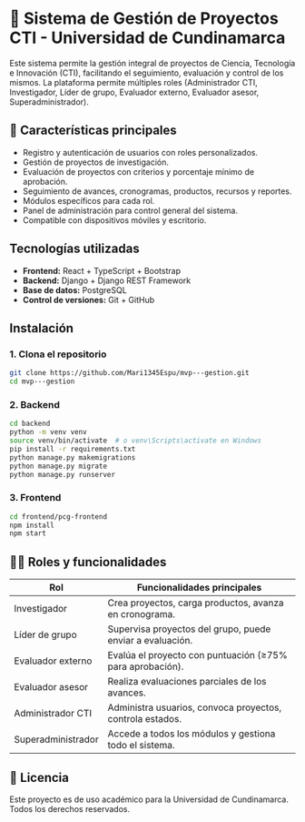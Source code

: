# 📁  Sistema de Gestión de Proyectos CTI - Universidad de Cundinamarca

Este sistema permite la gestión integral de proyectos de Ciencia, Tecnología e Innovación (CTI), facilitando el seguimiento, evaluación y control de los mismos. La plataforma permite múltiples roles (Administrador CTI, Investigador, Líder de grupo, Evaluador externo, Evaluador asesor, Superadministrador).

## 🚀 Características principales

- Registro y autenticación de usuarios con roles personalizados.
- Gestión de proyectos de investigación.
- Evaluación de proyectos con criterios y porcentaje mínimo de aprobación.
- Seguimiento de avances, cronogramas, productos, recursos y reportes.
- Módulos específicos para cada rol.
- Panel de administración para control general del sistema.
- Compatible con dispositivos móviles y escritorio.

##  Tecnologías utilizadas

- **Frontend:** React + TypeScript + Bootstrap
- **Backend:** Django + Django REST Framework
- **Base de datos:** PostgreSQL
- **Control de versiones:** Git + GitHub

##  Instalación

### 1. Clona el repositorio

```bash
git clone https://github.com/Mari1345Espu/mvp---gestion.git
cd mvp---gestion
```

### 2. Backend

```bash
cd backend
python -m venv venv
source venv/bin/activate  # o venv\Scripts\activate en Windows
pip install -r requirements.txt
python manage.py makemigrations
python manage.py migrate
python manage.py runserver
```

### 3. Frontend

```bash
cd frontend/pcg-frontend
npm install
npm start
```

## 🧑‍💻 Roles y funcionalidades

| Rol               | Funcionalidades principales                                                                 |
|-------------------|---------------------------------------------------------------------------------------------|
| Investigador       | Crea proyectos, carga productos, avanza en cronograma.                                     |
| Líder de grupo     | Supervisa proyectos del grupo, puede enviar a evaluación.                                  |
| Evaluador externo  | Evalúa el proyecto con puntuación (≥75% para aprobación).                                  |
| Evaluador asesor   | Realiza evaluaciones parciales de los avances.                                             |
| Administrador CTI  | Administra usuarios, convoca proyectos, controla estados.                                  |
| Superadministrador | Accede a todos los módulos y gestiona todo el sistema.                                     |

## 📝 Licencia

Este proyecto es de uso académico para la Universidad de Cundinamarca. Todos los derechos reservados.
